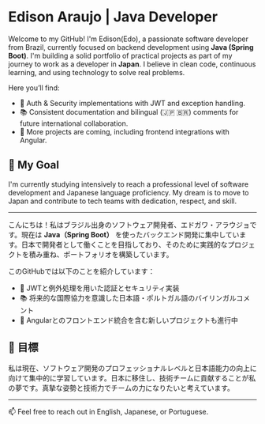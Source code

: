 # Edison Araujo | Java Developer 

Welcome to my GitHub! I'm Edison(Edo), a passionate software developer from Brazil, currently focused on backend development using **Java (Spring Boot)**. I'm building a solid portfolio of practical projects as part of my journey to work as a developer in **Japan**. I believe in clean code, continuous learning, and using technology to solve real problems.

Here you’ll find:

- 🔐 Auth & Security implementations with JWT and exception handling.
- 📚 Consistent documentation and bilingual (🇯🇵 🇧🇷) comments for future international collaboration.
- 🚧 More projects are coming, including frontend integrations with Angular.

## 🎯 My Goal
I'm currently studying intensively to reach a professional level of software development and Japanese language proficiency. My dream is to move to Japan and contribute to tech teams with dedication, respect, and skill.

---

こんにちは！私はブラジル出身のソフトウェア開発者、エドガワ・アラウジョです。現在は **Java（Spring Boot）** を使ったバックエンド開発に集中しています。日本で開発者として働くことを目指しており、そのために実践的なプロジェクトを積み重ね、ポートフォリオを構築しています。

このGitHubでは以下のことを紹介しています：

- 🔐 JWTと例外処理を用いた認証とセキュリティ実装
- 📚 将来的な国際協力を意識した日本語・ポルトガル語のバイリンガルコメント
- 🚧 Angularとのフロントエンド統合を含む新しいプロジェクトも進行中

## 🎯 目標
私は現在、ソフトウェア開発のプロフェッショナルレベルと日本語能力の向上に向けて集中的に学習しています。日本に移住し、技術チームに貢献することが私の夢です。真摯な姿勢と技術力でチームの力になりたいと考えています。

---

📫 Feel free to reach out in English, Japanese, or Portuguese.

